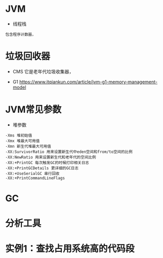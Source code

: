 # JVM
* 线程栈
```
包含程序计数器，
```


# 垃圾回收器
* CMS
它是老年代垃圾收集器，

* G1
  https://www.itqiankun.com/article/jvm-g1-memory-management-model




# JVM常见参数
* 堆参数
```
-Xms 堆初始值
-Xmx 堆最大可用值
-Xmn 新生代堆最大可用值
-XX:SurvivorRatio 用来设置新生代中eden空间和from/to空间的比例
-XX:NewRatio 用来设置新生代和老年代的空间比例
-XX:+PrintGC 每次触发GC的时候打印相关日志
-XX:+PrintGCDetails 更详细的GC日志
-XX:+UseSerialGC 串行回收
-XX:+PrintCommandLineFlags 
```
# GC

# 分析工具



# 实例1：查找占用系统高的代码段



